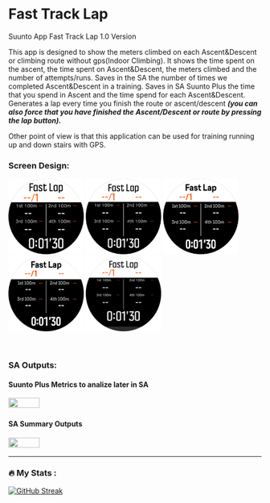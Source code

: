 # Fast Track Lap
Suunto App Fast Track Lap 1.0 Version

This app is designed to show the meters climbed on each Ascent&Descent or climbing route without gps(Indoor Climbing). It shows the time spent on the ascent, the time spent on Ascent&Descent, the meters climbed and the number of attempts/runs. Saves in the SA the number of times we completed Ascent&Descent in a training. Saves in SA Suunto Plus the time that you spend in Ascent and the time spend for each Ascent&Descent. Generates a lap every time you finish the route or ascent/descent ***(you can also force that you have finished the Ascent/Descent or route by pressing the lap button).***

Other point of view is that this application can be used for training running up and down stairs with GPS.

### Screen Design:
<img src="Small.png " width="150" height="150"> <img src="Medium.png " width="150" height="150"> <img src="Medium UI2.png " width="150" height="150"> <img src="Medium UI2 Plus.png " width="150" height="150"> <img src="Large.png " width="150" height="150">

<br/>
 
### SA Outputs:
  #### Suunto Plus Metrics to analize later in SA
  <img src="SuuntoPlusMetric.jpg" width="35%" height="35%">
   <br/>
   
  #### SA Summary Outputs
  <img src="SA_Metrics.jpg" width="35%" height="35%">
   <br/>

---
### :fire: My Stats :
[![GitHub Streak](http://github-readme-streak-stats.herokuapp.com?user=osmufe&theme=submarine-flowers&hide_border=true&date_format=j%20M%5B%20Y%5D&mode=weekly&border=DD2727)](https://git.io/streak-stats)
